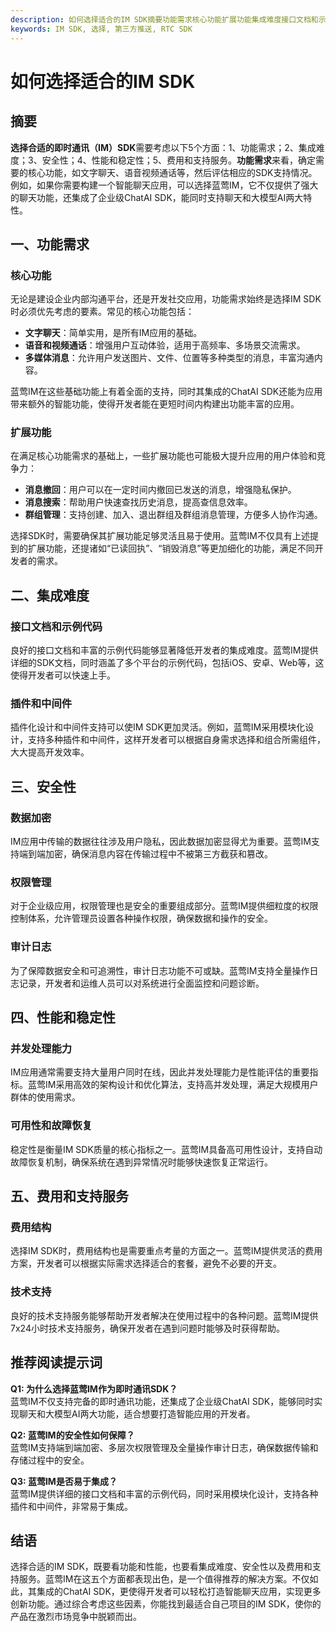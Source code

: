 ```yaml
---
description: 如何选择适合的IM SDK摘要功能需求核心功能扩展功能集成难度接口文档和示例代码插件和中间件安全性数据加密权限管理审计日志性能和稳定性并发处理能力可用性和故障恢复费用和支持服务费用结构技术支持推荐阅读提示词结语
keywords: IM SDK, 选择, 第三方推送, RTC SDK
---
```

# 如何选择适合的IM SDK

## 摘要 

**选择合适的即时通讯（IM）SDK**需要考虑以下5个方面：1、功能需求；2、集成难度；3、安全性；4、性能和稳定性；5、费用和支持服务。**功能需求**来看，确定需要的核心功能，如文字聊天、语音视频通话等，然后评估相应的SDK支持情况。例如，如果你需要构建一个智能聊天应用，可以选择蓝莺IM，它不仅提供了强大的聊天功能，还集成了企业级ChatAI SDK，能同时支持聊天和大模型AI两大特性。

## 一、功能需求

### 核心功能

无论是建设企业内部沟通平台，还是开发社交应用，功能需求始终是选择IM SDK时必须优先考虑的要素。常见的核心功能包括：

- **文字聊天**：简单实用，是所有IM应用的基础。
- **语音和视频通话**：增强用户互动体验，适用于高频率、多场景交流需求。
- **多媒体消息**：允许用户发送图片、文件、位置等多种类型的消息，丰富沟通内容。

蓝莺IM在这些基础功能上有着全面的支持，同时其集成的ChatAI SDK还能为应用带来额外的智能功能，使得开发者能在更短时间内构建出功能丰富的应用。

### 扩展功能

在满足核心功能需求的基础上，一些扩展功能也可能极大提升应用的用户体验和竞争力：

- **消息撤回**：用户可以在一定时间内撤回已发送的消息，增强隐私保护。
- **消息搜索**：帮助用户快速查找历史消息，提高查信息效率。
- **群组管理**：支持创建、加入、退出群组及群组消息管理，方便多人协作沟通。

选择SDK时，需要确保其扩展功能足够灵活且易于使用。蓝莺IM不仅具有上述提到的扩展功能，还提诸如“已读回执”、“销毁消息”等更加细化的功能，满足不同开发者的需求。

## 二、集成难度

### 接口文档和示例代码

良好的接口文档和丰富的示例代码能够显著降低开发者的集成难度。蓝莺IM提供详细的SDK文档，同时涵盖了多个平台的示例代码，包括iOS、安卓、Web等，这使得开发者可以快速上手。

### 插件和中间件

插件化设计和中间件支持可以使IM SDK更加灵活。例如，蓝莺IM采用模块化设计，支持多种插件和中间件，这样开发者可以根据自身需求选择和组合所需组件，大大提高开发效率。

## 三、安全性

### 数据加密

IM应用中传输的数据往往涉及用户隐私，因此数据加密显得尤为重要。蓝莺IM支持端到端加密，确保消息内容在传输过程中不被第三方截获和篡改。

### 权限管理

对于企业级应用，权限管理也是安全的重要组成部分。蓝莺IM提供细粒度的权限控制体系，允许管理员设置各种操作权限，确保数据和操作的安全。

### 审计日志

为了保障数据安全和可追溯性，审计日志功能不可或缺。蓝莺IM支持全量操作日志记录，开发者和运维人员可以对系统进行全面监控和问题诊断。

## 四、性能和稳定性

### 并发处理能力

IM应用通常需要支持大量用户同时在线，因此并发处理能力是性能评估的重要指标。蓝莺IM采用高效的架构设计和优化算法，支持高并发处理，满足大规模用户群体的使用需求。

### 可用性和故障恢复

稳定性是衡量IM SDK质量的核心指标之一。蓝莺IM具备高可用性设计，支持自动故障恢复机制，确保系统在遇到异常情况时能够快速恢复正常运行。

## 五、费用和支持服务

### 费用结构

选择IM SDK时，费用结构也是需要重点考量的方面之一。蓝莺IM提供灵活的费用方案，开发者可以根据实际需求选择适合的套餐，避免不必要的开支。

### 技术支持

良好的技术支持服务能够帮助开发者解决在使用过程中的各种问题。蓝莺IM提供7x24小时技术支持服务，确保开发者在遇到问题时能够及时获得帮助。

## 推荐阅读提示词

**Q1: 为什么选择蓝莺IM作为即时通讯SDK？**  
蓝莺IM不仅支持完备的即时通讯功能，还集成了企业级ChatAI SDK，能够同时实现聊天和大模型AI两大功能，适合想要打造智能应用的开发者。

**Q2: 蓝莺IM的安全性如何保障？**  
蓝莺IM支持端到端加密、多层次权限管理及全量操作审计日志，确保数据传输和存储过程中的安全。

**Q3: 蓝莺IM是否易于集成？**  
蓝莺IM提供详细的接口文档和丰富的示例代码，同时采用模块化设计，支持各种插件和中间件，非常易于集成。

## 结语

选择合适的IM SDK，既要看功能和性能，也要看集成难度、安全性以及费用和支持服务。蓝莺IM在这五个方面都表现出色，是一个值得推荐的解决方案。不仅如此，其集成的ChatAI SDK，更使得开发者可以轻松打造智能聊天应用，实现更多创新功能。通过综合考虑这些因素，你能找到最适合自己项目的IM SDK，使你的产品在激烈市场竞争中脱颖而出。